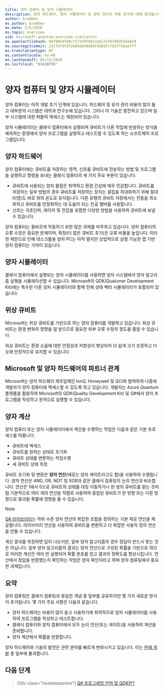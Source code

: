 ```yaml
---
title: 양자 컴퓨터 및 양자 시뮬레이터
description: 양자 하드웨어, 양자 시뮬레이터 및 양자 연산의 작동 방식에 대해 알아봅니다.
author: bradben
ms.author: bradben
ms.date: 5/5/2020
ms.topic: overview
uid: microsoft.quantum.overview.simulators
ms.openlocfilehash: 04f90e9f88cf17259f96532617ef6f092b56b859
ms.sourcegitcommit: 2317473fdf2b80de58db0f43b9fcfb57f56aefff
ms.translationtype: HT
ms.contentlocale: ko-KR
ms.lasthandoff: 05/15/2020
ms.locfileid: "83430750"
---
```

# <a name="quantum-computers-and-quantum-simulators"></a>양자 컴퓨터 및 양자 시뮬레이터

양자 컴퓨터는 아직 개발 초기 단계에 있습니다. 하드웨어 및 유지 관리 비용이 많이 들고 대부분의 시스템은 대학과 연구소에 있습니다. 그러나 이 기술은 발전하고 있으며 일부 시스템에 대한 퍼블릭 액세스는 제한되어 있습니다.

양자 시뮬레이터는 클래식 컴퓨터에서 실행되며 큐비트가 다른 작업에 반응하는 방식을 예측하는 환경에서 양자 프로그램을 실행하고 테스트할 수 있도록 하는 소프트웨어 프로그램입니다.

## <a name="quantum-hardware"></a>양자 하드웨어

양자 컴퓨터에는 큐비트를 저장하는 영역, 신호를 큐비트에 전송하는 방법 및 프로그램을 실행하고 명령을 보내는 클래식 컴퓨터의 세 가지 주요 부분이 있습니다.

- 큐비트에 사용되는 양자 물질은 취약하고 환경 간섭에 매우 민감합니다. 큐비트를 저장하는 일부 방법의 경우 큐비트를 저장하는 장치는 결집을 최대화하기 위해 절대 0(영)도 바로 위의 온도로 유지됩니다. 다른 유형의 큐비트 저장에서는 진동을 최소화하고 큐비트를 안정화하는 데 도움이 되는 진공 챔버를 사용합니다.  
- 신호는 극초단파, 레이저 및 전압을 포함한 다양한 방법을 사용하여 큐비트에 보낼 수 있습니다.

양자 컴퓨터는 올바르게 작동하기 위한 많은 과제를 마주하고 있습니다. 양자 컴퓨터의 오류 수정은 중요한 문제이며, 확장(더 많은 큐비트 추가)은 오류 비율을 높입니다. 이러한 제한으로 인해 데스크톱용 양자 PC는 아직 멀지만 상업적으로 실행 가능한 랩 기반 양자 컴퓨터는 가까이 있습니다.

## <a name="quantum-simulators"></a>양자 시뮬레이터

클래식 컴퓨터에서 실행되는 양자 시뮬레이터를 사용하면 양자 시스템에서 양자 알고리즘 실행을 시뮬레이션할 수 있습니다.  Microsoft의 QDK(Qualumer Development Kit)에는 특수한 다른 양자 시뮬레이터와 함께 전체 상태 벡터 시뮬레이터가 포함되어 있습니다.

## <a name="topological-qubit"></a>위상 큐비트

Microsoft는 위상 큐비트를 기반으로 하는 양자 컴퓨터를 개발하고 있습니다. 위상 큐비트는 환경 변화의 영향을 덜 받으므로 필요한 외부 오류 수정의 정도를 줄일 수 있습니다.

위상 큐비트는 환경 소음에 대한 안정성과 저항성이 향상되어 더 쉽게 크기 조정하고 더 오래 안정적으로 유지할 수 있습니다.

## <a name="microsoft-and-quantum-hardware-partnerships"></a>Microsoft 및 양자 하드웨어의 파트너 관계

Microsoft는 양자 하드웨어 제조업체인 IonQ, Honeywell 및 QCI와 협력하여 나중에 개발자가 양자 컴퓨터에 액세스할 수 있도록 하고 있습니다. 개발자는 Azure Quantum 플랫폼을 활용하여 Microsoft의 QDK(Quality Development Kit) 및 Q#에서 양자 프로그램을 작성하고 원격으로 실행할 수 있습니다.

## <a name="quantum-computations"></a>양자 계산

양자 컴퓨터 또는 양자 시뮬레이터에서 계산을 수행하는 작업은 다음과 같은 기본 프로세스를 따릅니다.

- 큐비트에 액세스
- 큐비트를 원하는 상태로 초기화
- 큐비트 상태를 변환하는 작업수행
- 새 큐비트 상태 측정

큐비트 초기화 및 변환은 **양자 연산**(때로는 양자 게이트라고도 함)을 사용하여 수행됩니다. 양자 연산은 AND, OR, NOT 및 XOR과 같은 클래식 컴퓨팅의 논리 연산과 비슷합니다. 연산은 1에서 0으로 큐비트의 상태를 대칭 이동하거나 한 쌍의 큐비트를 얽는 것처럼 기본적으로 여러 개의 연산을 직렬로 사용하여 중첩된 큐비트가 한 방향 또는 다른 방향으로 붕괴될 확률에 영향을 줄 수 있습니다.

> [!NOTE] 
> [Q# 라이브러리](xref:microsoft.quantum.libraries)는 하위 수준 양자 연산의 복잡한 조합을 정의하는 기본 제공 연산을 제공합니다. 라이브러리 연산을 사용하여 큐비트를 변환하고 더 복잡한 사용자 정의 연산을 만들 수 있습니다.  

계산 결과를 측정하면 답이 나오지만, 일부 양자 알고리즘의 경우 정답이 반드시 맞는 것은 아닙니다. 일부 양자 알고리즘의 결과는 양자 연산으로 구성된 확률을 기반으로 하므로 이러한 계산은 여러 번 실행되어 확률 분포를 얻고 결과의 정확도를 향상시킵니다.  연산에서 정답을 반환했는지 확인하는 작업은 양자 확인이라고 하며 양자 컴퓨팅에서 중요한 과제입니다.

## <a name="summary"></a>요약

양자 컴퓨팅은 클래식 컴퓨팅과 동일한 개념 중 일부를 공유하지만 몇 가지 새로운 방식이 추가됩니다. 몇 가지 주요 사항은 다음과 같습니다.

- 양자 하드웨어는 비용이 많이 들고 사용하기에 취약하므로 양자 시뮬레이터를 사용하여 프로그램을 작성하고 테스트합니다.
- 클래식 컴퓨터와 양자 컴퓨터에서 모두 논리 연산(또는 게이트)을 사용하여 계산을 준비합니다.
- 양자 계산에서 확률을 반환합니다.

양자 하드웨어와 기술의 발전은 관련 분야를 빠르게 변화시키고 있습니다. 이는 [현재 개발](https://phys.org/search/?search=quantum+computer&s=0) 중 일부에 불과합니다.

## <a name="next-steps"></a>다음 단계

> [!div class="nextstepaction"]
> [Q# 프로그래밍 언어 및 QDK란?](xref:microsoft.quantum.overview.q-sharp)